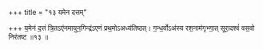+++
title = "१३ यमेन दत्तम्"

+++
य॒मेन॑ द॒त्तं त्रि॒तऽए॑नमायुन॒गिन्द्र॑ऽएणं प्रथ॒मोऽअध्य॑तिष्ठत्। ग॒न्ध॒र्वोऽअ॑स्य रश॒नाम॑गृभ्णा॒त् सूरा॒दश्वं॑ वस॒वो निर॑तष्ट ॥१३ ॥